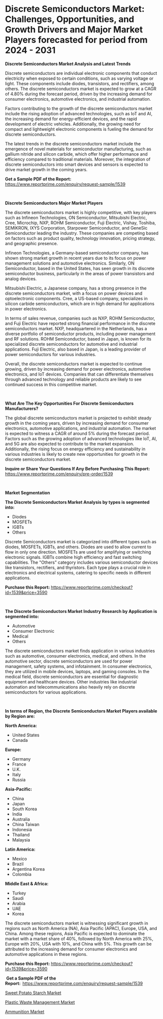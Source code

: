 <p><h1>Discrete Semiconductors Market: Challenges, Opportunities, and Growth Drivers and Major Market Players forecasted for period from 2024 - 2031</h1></p><p><strong>Discrete Semiconductors Market Analysis and Latest Trends</strong></p>
<p><p>Discrete semiconductors are individual electronic components that conduct electricity when exposed to certain conditions, such as varying voltage or light. These components include diodes, transistors, and rectifiers, among others. The discrete semiconductors market is expected to grow at a CAGR of 4.80% during the forecast period, driven by the increasing demand for consumer electronics, automotive electronics, and industrial automation.</p><p>Factors contributing to the growth of the discrete semiconductors market include the rising adoption of advanced technologies, such as IoT and AI, the increasing demand for energy-efficient devices, and the rapid development of electric vehicles. Additionally, the growing need for compact and lightweight electronic components is fueling the demand for discrete semiconductors.</p><p>The latest trends in the discrete semiconductors market include the emergence of novel materials for semiconductor manufacturing, such as gallium nitride and silicon carbide, which offer higher performance and efficiency compared to traditional materials. Moreover, the integration of discrete semiconductors into smart devices and sensors is expected to drive market growth in the coming years.</p></p>
<p><strong>Get a Sample PDF of the Report:&nbsp;</strong> <a href="https://www.reportprime.com/enquiry/request-sample/1539">https://www.reportprime.com/enquiry/request-sample/1539</a></p>
<p>&nbsp;</p>
<p><strong>Discrete Semiconductors Major Market Players</strong></p>
<p><p>The discrete semiconductors market is highly competitive, with key players such as Infineon Technologies, ON Semiconductor, Mitsubishi Electric, Cree, Microchip, NXP, ROHM Semiconductor, Fuji Electric, Vishay, Toshiba, SEMIKRON, IXYS Corporation, Starpower Semiconductor, and GeneSic Semiconductor leading the industry. These companies are competing based on factors such as product quality, technology innovation, pricing strategy, and geographic presence.</p><p>Infineon Technologies, a Germany-based semiconductor company, has shown strong market growth in recent years due to its focus on power management solutions and automotive electronics. Similarly, ON Semiconductor, based in the United States, has seen growth in its discrete semiconductor business, particularly in the areas of power transistors and analog devices.</p><p>Mitsubishi Electric, a Japanese company, has a strong presence in the discrete semiconductors market, with a focus on power devices and optoelectronic components. Cree, a US-based company, specializes in silicon carbide semiconductors, which are in high demand for applications in power electronics.</p><p>In terms of sales revenue, companies such as NXP, ROHM Semiconductor, and Fuji Electric have reported strong financial performance in the discrete semiconductors market. NXP, headquartered in the Netherlands, has a diverse portfolio of semiconductor products, including power management and RF solutions. ROHM Semiconductor, based in Japan, is known for its specialized discrete semiconductors for automotive and industrial applications. Fuji Electric, also based in Japan, is a leading provider of power semiconductors for various industries.</p><p>Overall, the discrete semiconductors market is expected to continue growing, driven by increasing demand for power electronics, automotive electronics, and IoT devices. Companies that can differentiate themselves through advanced technology and reliable products are likely to see continued success in this competitive market.</p></p>
<p>&nbsp;</p>
<p><strong>What Are The Key Opportunities For Discrete Semiconductors Manufacturers?</strong></p>
<p><p>The global discrete semiconductors market is projected to exhibit steady growth in the coming years, driven by increasing demand for consumer electronics, automotive applications, and industrial automation. The market is expected to witness a CAGR of around 5% during the forecast period. Factors such as the growing adoption of advanced technologies like IoT, AI, and 5G are also expected to contribute to the market expansion. Additionally, the rising focus on energy efficiency and sustainability in various industries is likely to create new opportunities for growth in the discrete semiconductors market.</p></p>
<p><strong>Inquire or Share Your Questions If Any Before Purchasing This Report:</strong> <a href="https://www.reportprime.com/enquiry/pre-order/1539">https://www.reportprime.com/enquiry/pre-order/1539</a></p>
<p>&nbsp;</p>
<p><strong>Market Segmentation</strong></p>
<p><strong>The Discrete Semiconductors Market Analysis by types is segmented into:</strong></p>
<p><ul><li>Diodes</li><li>MOSFETs</li><li>IGBTs</li><li>Others</li></ul></p>
<p><p>Discrete Semiconductors market is categorized into different types such as diodes, MOSFETs, IGBTs, and others. Diodes are used to allow current to flow in only one direction. MOSFETs are used for amplifying or switching electronic signals. IGBTs combine high efficiency and fast switching capabilities. The "Others" category includes various semiconductor devices like transistors, rectifiers, and thyristors. Each type plays a crucial role in electronics and electrical systems, catering to specific needs in different applications.</p></p>
<p><strong>Purchase this Report:&nbsp;</strong><a href="https://www.reportprime.com/checkout?id=1539&price=3590">https://www.reportprime.com/checkout?id=1539&price=3590</a></p>
<p>&nbsp;</p>
<p><strong>The Discrete Semiconductors Market Industry Research by Application is segmented into:</strong></p>
<p><ul><li>Automotive</li><li>Consumer Electronic</li><li>Medical</li><li>Others</li></ul></p>
<p><p>The discrete semiconductors market finds application in various industries such as automotive, consumer electronics, medical, and others. In the automotive sector, discrete semiconductors are used for power management, safety systems, and infotainment. In consumer electronics, they are utilized in mobile devices, laptops, and gaming consoles. In the medical field, discrete semiconductors are essential for diagnostic equipment and healthcare devices. Other industries like industrial automation and telecommunications also heavily rely on discrete semiconductors for various applications.</p></p>
<p>&nbsp;</p>
<p><strong>In terms of Region, the Discrete Semiconductors Market Players available by Region are:</strong></p>
<p>
    <p> <strong> North America: </strong>
        <ul>
            <li>United States</li>
            <li>Canada</li>
        </ul>
        </p> 
    <p> <strong> Europe: </strong>
        <ul>
            <li>Germany</li>
            <li>France</li>
            <li>U.K.</li>
            <li>Italy</li>
            <li>Russia</li>
        </ul>
        </p> 
    <p> <strong> Asia-Pacific: </strong>
        <ul>
            <li>China</li>
            <li>Japan</li>
            <li>South Korea</li>
            <li>India</li>
            <li>Australia</li>
            <li>China Taiwan</li>
            <li>Indonesia</li>
            <li>Thailand</li>
            <li>Malaysia</li>
        </ul>
        </p> 
    <p> <strong> Latin America: </strong>
        <ul>
            <li>Mexico</li>
            <li>Brazil</li>
            <li>Argentina Korea</li>
            <li>Colombia</li>
        </ul>
        </p> 
    <p> <strong> Middle East & Africa: </strong>
        <ul>
            <li>Turkey</li>
            <li>Saudi</li>
            <li>Arabia</li>
            <li>UAE</li>
            <li>Korea</li>
        </ul>
    </p>
    </p>
<p><p>The discrete semiconductors market is witnessing significant growth in regions such as North America (NA), Asia Pacific (APAC), Europe, USA, and China. Among these regions, Asia Pacific is expected to dominate the market with a market share of 40%, followed by North America with 25%, Europe with 20%, USA with 10%, and China with 5%. This growth can be attributed to the increasing demand for consumer electronics and automotive applications in these regions.</p></p>
<p><strong>Purchase this Report: </strong><a href="https://www.reportprime.com/checkout?id=1539&price=3590">https://www.reportprime.com/checkout?id=1539&price=3590</a></p>
<p>&nbsp;<strong>Get a Sample PDF of the Report:&nbsp;&nbsp;</strong><a href="https://www.reportprime.com/enquiry/request-sample/1539">https://www.reportprime.com/enquiry/request-sample/1539</a></p>
<p><strong></strong></p>
<p><p><a href="https://ivy-potential-64b.notion.site/Sweet-Potato-Starch-Market-Research-Report-The-Key-To-Successful-Business-Strategy-Forecasted-for-P-8da090678daf43dba83bf5c0f0151c9c">Sweet Potato Starch Market</a></p><p><a href="https://nifty-kite-d51.notion.site/Plastic-Waste-Management-Market-Size-Share-Trends-Analysis-Report-By-Application-Regional-Outloo-9137537b193e40328ea60898cb299bae">Plastic Waste Management Market</a></p><p><a href="https://five-trouble-98a.notion.site/Ammunition-Market-Size-Growth-Outlook-from-2024-to-2031-projecting-at-Market-s-Trends-Analysis-by--c8a03950038144c68a008147982a4a90">Ammunition Market</a></p></p>